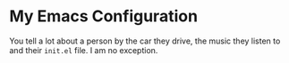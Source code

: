 # My Emacs Configuration

You tell a lot about a person by the car they drive, the music they listen to
and their `init.el` file. I am no exception.
